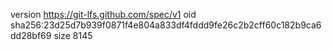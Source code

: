version https://git-lfs.github.com/spec/v1
oid sha256:23d25d7b939f0871f4e804a833df4fddd9fe26c2b2cff60c182b9ca6dd28bf69
size 8145

